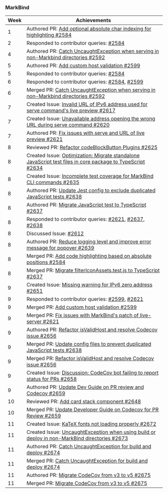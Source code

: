 ### MarkBind

| Week | Achievements |
| ---- | ------------ |
| 1 | Authored PR: [Add optional absolute char indexing for highlighting #2584](https://github.com/MarkBind/markbind/pull/2584) |
| 2 | Responded to contributor queries: [#2584](https://github.com/MarkBind/markbind/pull/2584) |
| 4 | Authored PR: [Catch UncaughtException when serving in non-Markbind directories #2592](https://github.com/MarkBind/markbind/pull/2592) |
| 5 | Authored PR: [Add custom host validation #2599](https://github.com/MarkBind/markbind/pull/2599) |
| 5 | Responded to contributor queries: [#2584](https://github.com/MarkBind/markbind/pull/2584) |
| 6 | Responded to contributor queries: [#2584](https://github.com/MarkBind/markbind/pull/2584), [#2599](https://github.com/MarkBind/markbind/pull/2599) |
| 6 | Merged PR: [Catch UncaughtException when serving in non-Markbind directories #2592](https://github.com/MarkBind/markbind/pull/2592) |
| 7 | Created Issue: [Invalid URL of IPv6 address used for serve command's live preview #2617](https://github.com/MarkBind/markbind/issues/2617) |
| 7 | Created Issue: [Unavailable address opening the wrong URL during serve command #2620](https://github.com/MarkBind/markbind/issues/2620) |
| 7 | Authored PR: [Fix issues with serve and URL of live preview #2621](https://github.com/MarkBind/markbind/pull/2621) |
| 8 | Reviewed PR: [Refactor codeBlockButton Plugins #2625](https://github.com/MarkBind/markbind/pull/2625) |
| 8 | Created Issue: [Optimization: Migrate standalone JavaScript test files in core package to TypeScript #2634](https://github.com/MarkBind/markbind/issues/2634) |
| 8 | Created Issue: [Incomplete test coverage for MarkBind CLI commands #2635](https://github.com/MarkBind/markbind/issues/2635) |
| 8 | Authored PR: [Update Jest config to exclude duplicated JavaScript tests #2638](https://github.com/MarkBind/markbind/pull/2638) |
| 8 | Authored PR: [Migrate JavaScript test to TypeScript #2637](https://github.com/MarkBind/markbind/pull/2637) |
| 8 | Responded to contributor queries: [#2621](https://github.com/MarkBind/markbind/pull/2621), [#2637](https://github.com/MarkBind/markbind/pull/2637), [#2638](https://github.com/MarkBind/markbind/pull/2638) |
| 8 | Discussed Issue: [#2612](https://github.com/MarkBind/markbind/issues/2612) |
| 8 | Authored PR: [Reduce logging level and improve error message for popover #2639](https://github.com/MarkBind/markbind/pull/2639) |
| 8 | Merged PR: [Add code highlighting based on absolute positions #2584](https://github.com/MarkBind/markbind/pull/2584) |
| 8 | Merged PR: [Migrate filterIconAssets.test.js to TypeScript #2637](https://github.com/MarkBind/markbind/pull/2637) |
| 9 | Created Issue: [Missing warning for IPv6 zero address #2651](https://github.com/MarkBind/markbind/issues/2651) |
| 9 | Responded to contributor queries: [#2599](https://github.com/MarkBind/markbind/pull/2599), [#2621](https://github.com/MarkBind/markbind/pull/2621) |
| 9 | Merged PR: [Add custom host validation #2599](https://github.com/MarkBind/markbind/pull/2599) |
| 9 | Merged PR: [Fix issues with MarkBind's patch of live-server #2621](https://github.com/MarkBind/markbind/pull/2621) |
| 9 | Authored PR: [Refactor isValidHost and resolve Codecov issue #2656](https://github.com/MarkBind/markbind/pull/2656) |
| 9 | Merged PR: [Update config files to prevent duplicated JavaScript tests #2638](https://github.com/MarkBind/markbind/pull/2638) |
| 9 | Merged PR: [Refactor isValidHost and resolve Codecov issue #2656](https://github.com/MarkBind/markbind/pull/2656) |
| 9 | Created Issue: [Discussion: CodeCov bot failing to report status for PRs #2658](https://github.com/MarkBind/markbind/issues/2658) |
| 9 | Authored PR: [Update Dev Guide on PR review and Codecov #2659](https://github.com/MarkBind/markbind/pull/2659) |
| 10 | Reviewed PR: [Add card stack component #2648](https://github.com/MarkBind/markbind/pull/2648) |
| 10 | Merged PR: [Update Developer Guide on Codecov for PR Review #2659](https://github.com/MarkBind/markbind/pull/2659) |
| 11 | Created Issue: [KaTeX fonts not loading properly #2672](https://github.com/MarkBind/markbind/issues/2672) |
| 11 | Created Issue: [UncaughtException when using build or deploy in non-MarkBind directories #2673](https://github.com/MarkBind/markbind/issues/2673) |
| 11 | Authored PR: [Catch UncaughtException for build and deploy #2674](https://github.com/MarkBind/markbind/pull/2674) |
| 11 | Merged PR: [Catch UncaughtException for build and deploy #2674](https://github.com/MarkBind/markbind/pull/2674) |
| 11 | Authored PR: [Migrate CodeCov from v3 to v5 #2675](https://github.com/MarkBind/markbind/pull/2675) |
| 11 | Merged PR: [Migrate CodeCov from v3 to v5 #2675](https://github.com/MarkBind/markbind/pull/2675) |